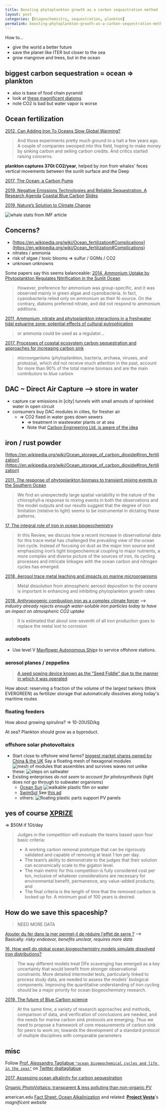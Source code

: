 ```yaml
---
title: Boosting phytoplankton growth as a carbon sequestration method
layout: post
categories: [biogeochemistry, sequestration, plankton]
permalink: boosting-phytoplankton-growth-as-a-carbon-sequestration-method
---
```


How to...
* give the world a better future
* save the planet like ITER but closer to the sea
* grow mangrove and trees, but in the ocean

## biggest carbon sequestration = ocean => plankton
* also is base of food chain pyramid
* look at [these magnificent diatoms](https://www.gettyimages.fr/photos/diatom?phrase=diatom&sort=mostpopular)
* note CO2 is bad but water vapor is worse


## Ocean fertilization

[2012, Can Adding Iron To Oceans Slow Global Warming?](https://www.npr.org/2012/07/18/156976147/can-adding-iron-to-oceans-slow-global-warming)
> And those experiments pretty much ground to a halt a few years ago. A couple of companies swooped into this field, hoping to make money by sinking carbon and selling carbon credits. And critics started raising concerns.

**plankton captures 37Gt CO2/year**, helped by iron from whales' feces vertical movements between the sunlit surface and the Deep

[2017, The Ocean: a Carbon Pump](https://www.ocean-climate.org/wp-content/uploads/2017/03/ocean-carbon-pump_07-2.pdf)

[2019, Negative Emissions Technologies and Reliable Sequestration, A Research Agenda](https://www.nap.edu/catalog/25259/negative-emissions-technologies-and-reliable-sequestration-a-research-agenda) [Coastal Blue Carbon](https://www.ncbi.nlm.nih.gov/books/NBK541438/) [Slides](https://cmi.princeton.edu/wp-content/uploads/2019/12/Pacala-NAS-study-2019.pdf)

[2019, Nature’s Solution to Climate Change](https://www.imf.org/external/pubs/ft/fandd/2019/12/natures-solution-to-climate-change-chami.htm)

![whale stats from IMF article](./assets/sha256/59d752d41310d5dbc052de468af946668748de175e236debe82b65f4384a96cc.jpg)


## Concerns?
* [https://en.wikipedia.org/wiki/Ocean_fertilization#Complications](https://en.wikipedia.org/wiki/Ocean_fertilization#Complications)
* nitrates / ammonia
* risk of algae / toxic blooms => sulfur / GGMs / CO2
* unknown unknowns

Some papers say this seems balanceable:
[2014, Ammonium Uptake by Phytoplankton Regulates Nitrification in the Sunlit Ocean](https://www.ncbi.nlm.nih.gov/pmc/articles/PMC4177112/)
> However, preference for ammonium was group-specific, and it was observed mainly in green algae and cyanobacteria. In fact, cyanobacteria relied only on ammonium as their N-source. On the contrary, diatoms preferred nitrate, and did not respond to ammonium additions.

[2011, Ammonium, nitrate and phytoplankton interactions in a freshwater tidal estuarine zone: potential effects of cultural eutrophication](https://link.springer.com/article/10.1007/s00027-011-0180-0)
> or ammonia could be used as a regulator...


[2017, Processes of coastal ecosystem carbon sequestration and approaches for increasing carbon sink](https://link.springer.com/article/10.1007/s11430-016-9010-9)
> microorganisms (phytoplankton, bacteria, archaea, viruses, and protozoa), which did not receive much attention in the past, account for more than 90% of the total marine biomass and are the main contributors to blue carbon

## DAC ~ Direct Air Capture --> store in water
* capture car emissions in [city] tunnels with small amouts of sprinkled water in open circuit
* consumers buy DAC modules in cities, for fresher air
    * => CO2 fixed in water goes down sewers
        * => treatment in wastewater plants or at sea
        * Note that [Carbon Engineering Ltd. is aware of the idea](https://twitter.com/radioxid/status/1321423308211060737)

## iron / rust powder

[https://en.wikipedia.org/wiki/Ocean_storage_of_carbon_dioxide#Iron_fertilization](https://en.wikipedia.org/wiki/Ocean_storage_of_carbon_dioxide#Iron_fertilization)

[2011, The response of phytoplankton biomass to transient mixing events in the Southern Ocean](https://agupubs.onlinelibrary.wiley.com/doi/full/10.1029/2011GL048498)
> We find an unexpectedly large spatial variability in the nature of the chlorophyll‐a response to mixing events in both the observations and the model outputs and our results suggest that the degree of iron limitation (relative to light) seems to be instrumental in dictating these patterns.

[17, The integral role of iron in ocean biogeochemistry](https://www.nature.com/articles/nature21058)
> In this Review, we discuss how a recent increase in observational data for this trace metal has challenged the prevailing view of the ocean iron cycle. Instead of focusing on dust as the major iron source and emphasizing iron’s tight biogeochemical coupling to major nutrients, a more complex and diverse picture of the sources of iron, its cycling processes and intricate linkages with the ocean carbon and nitrogen cycles has emerged.

[2018, Aerosol trace metal leaching and impacts on marine microorganisms](https://www.nature.com/articles/s41467-018-04970-7)
> Metal dissolution from atmospheric aerosol deposition to the oceans is important in enhancing and inhibiting phytoplankton growth rates

[2018, Anthropogenic combustion iron as a complex climate forcer](https://www.nature.com/articles/s41467-018-03997-0)
--> *industry already rejects enough water-soluble iron particles today to have an impact on atmospheric CO2 uptake*

> It is estimated that about one-seventh of all iron production goes to replace the metal lost to corrosion

### autoboats
* Use level V [Mayflower Autonomous Ship](https://mas400.com)s to service offshore stations.


### aerosol planes / zeppelins

<blockquote class="imgur-embed-pub" lang="en" data-id="qrjNi0Y"  ><a href="//imgur.com/qrjNi0Y">A seed sowing device known as the &quot;Seed Fiddle&quot; due to the manner in which it was operated</a></blockquote><script async src="//s.imgur.com/min/embed.js" charset="utf-8"></script>

How about: reserving a fraction of the volume of the largest tankers (think EVERGREEN) as fertilizer storage that automatically dissolves along today's maritime routes

### floating feeders
How about growing spirulina? => 10-20USD/kg

At sea? Plankton should grow as a byproduct.


### offshore solar photovoltaics
* Start close to offshore wind farms? [biggest market shares owned by China & the UK](https://www.statista.com/topics/2764/offshore-wind-energy)
Say a floating mesh of hexagonal modules
![mesh of modules](./assets/sha256/060c73e622e57342e83ca50228d98a90fad6565fc19fed483c9f69a49d82bdc7.jpg)
that assembles and survives waves not unlike these:
![steps on saltwater](./assets/sha256/3abbfda2aac97a0ebdf655532fd03ec800dc85bd04b84f6460e01dbc402ce289.jpg)
* Existing enterprises *do not seem to account for photosynthesis* (light does not go through to subwater organisms)
    * [Ocean Sun](https://oceansun.no)
      ![walkable plastic film on water](./assets/sha256/e0b604081a797f7ddf0e35f2f989494a5c8a5dab39b0c522f1435d9f8d4daf53.jpeg)
    * [SwimSol](https://swimsol.com) See [this ad](https://www.youtube.com/watch?v=AASLsROXB4Y)
    * others:
      ![floating plastic parts support PV panels](./assets/sha256/c4d2e3e180a47aa79d7282bf069c102ea286c26617e6953560dff020f743b2ff.jpg)

## yes of course [XPRIZE](https://www.xprize.org/prizes/elonmusk)
=> $50M if 1Gt/day

> Judges in the competition will evaluate the teams based upon four basic criteria:
> * A working carbon removal prototype that can be rigorously validated and capable of removing at least 1 ton per day.
> * The team’s ability to demonstrate to the judges that their solution can economically scale to the gigaton level.
> * The main metric for this competition is fully considered cost per ton, inclusive of whatever considerations are necessary for environmental benefit, permanence, any value-added products; and
> * The final criteria is the length of time that the removed carbon is locked up for. A minimum goal of 100 years is desired.

## How do we save this spaceship?
> NEED MORE DATA

[Ajouter du fer dans la mer permet-il de réduire l'effet de serre ?](https://controversciences.org/timelines/130)
--> Basically: *risky endeavor, benefits unclear, requires more data*

[16, How well do global ocean biogeochemistry models simulate dissolved iron distributions?](https://agupubs.onlinelibrary.wiley.com/doi/full/10.1002/2015GB005289)
> The way different models treat DFe scavenging has emerged as a key uncertainty that would benefit from stronger observational constraints. More detailed intermodel tests, particularly linked to process study data, are needed to assess the models' biological components.
> Improving the quantitative understanding of iron cycling should be a major priority for ocean biogeochemistry research.

[2019, The future of Blue Carbon science](https://www.nature.com/articles/s41467-019-11693-w)
> At the same time, a variety of research approaches and methods, comparison of data, and verification of conclusions are needed, and the needs for marine carbon sink protocols are emerging. Thus we need to propose a framework of core measurements of carbon sink for peers to work on, towards the development of a standard protocol of multiple disciplines with comparable parameters

## misc

Follow [Prof. Alessandro Tagliabue `"ocean biogeochemical cycles and life in the seas"`](https://scholar.google.co.uk/citations?hl=en&user=CqTonRwAAAAJ&view_op=list_works&sortby=pubdate) on [Twitter @altagliabue](https://twitter.com/altagliabue)

[2017, Assessing ocean alkalinity for carbon sequestration](https://agupubs.onlinelibrary.wiley.com/doi/10.1002/2016RG000533)

[Organic PhotoVoltaics: transparent & less polluting than non-organic PV](https://en.asca.com/latest-news/focus-on/focus-on-the-transparency-of-the-asca-film/)

american.edu [Fact Sheet: Ocean Alkalinization](https://www.american.edu/sis/centers/carbon-removal/fact-sheet-ocean-alkalinization.cfm) and related: [**Project Vesta**](https://www.vesta.earth/)'s *magnificent website*
